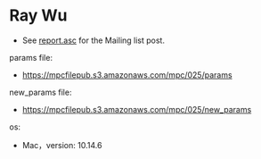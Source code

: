 # Ray Wu
* See [report.asc](./report.asc) for the Mailing list post.

params file:
* https://mpcfilepub.s3.amazonaws.com/mpc/025/params

new_params file:
* https://mpcfilepub.s3.amazonaws.com/mpc/025/new_params

os: 
* Mac，version: 10.14.6
